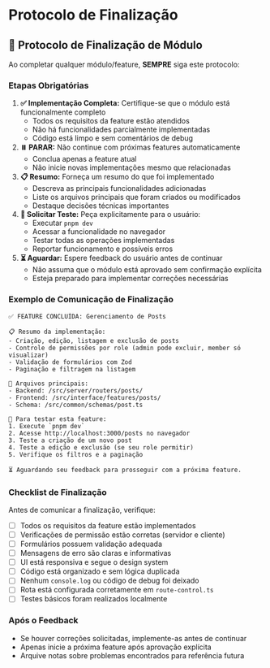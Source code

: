 # Protocolo de Finalização

## 🔄 Protocolo de Finalização de Módulo

Ao completar qualquer módulo/feature, **SEMPRE** siga este protocolo:

### **Etapas Obrigatórias**

1. **✅ Implementação Completa:** Certifique-se que o módulo está funcionalmente completo
   - Todos os requisitos da feature estão atendidos
   - Não há funcionalidades parcialmente implementadas
   - Código está limpo e sem comentários de debug
2. **⏸️ PARAR:** Não continue com próximas features automaticamente
   - Conclua apenas a feature atual
   - Não inicie novas implementações mesmo que relacionadas
3. **📋 Resumo:** Forneça um resumo do que foi implementado
   - Descreva as principais funcionalidades adicionadas
   - Liste os arquivos principais que foram criados ou modificados
   - Destaque decisões técnicas importantes
4. **🧪 Solicitar Teste:** Peça explicitamente para o usuário:
   - Executar `pnpm dev`
   - Acessar a funcionalidade no navegador
   - Testar todas as operações implementadas
   - Reportar funcionamento e possíveis erros
5. **⏳ Aguardar:** Espere feedback do usuário antes de continuar
   - Não assuma que o módulo está aprovado sem confirmação explícita
   - Esteja preparado para implementar correções necessárias

### **Exemplo de Comunicação de Finalização**

```
✅ FEATURE CONCLUÍDA: Gerenciamento de Posts

📋 Resumo da implementação:
- Criação, edição, listagem e exclusão de posts
- Controle de permissões por role (admin pode excluir, member só visualizar)
- Validação de formulários com Zod
- Paginação e filtragem na listagem

🔧 Arquivos principais:
- Backend: /src/server/routers/posts/
- Frontend: /src/interface/features/posts/
- Schema: /src/common/schemas/post.ts

🧪 Para testar esta feature:
1. Execute `pnpm dev`
2. Acesse http://localhost:3000/posts no navegador
3. Teste a criação de um novo post
4. Teste a edição e exclusão (se seu role permitir)
5. Verifique os filtros e a paginação

⏳ Aguardando seu feedback para prosseguir com a próxima feature.
```

### **Checklist de Finalização**

Antes de comunicar a finalização, verifique:

- [ ] Todos os requisitos da feature estão implementados
- [ ] Verificações de permissão estão corretas (servidor e cliente)
- [ ] Formulários possuem validação adequada
- [ ] Mensagens de erro são claras e informativas
- [ ] UI está responsiva e segue o design system
- [ ] Código está organizado e sem lógica duplicada
- [ ] Nenhum `console.log` ou código de debug foi deixado
- [ ] Rota está configurada corretamente em `route-control.ts`
- [ ] Testes básicos foram realizados localmente

### **Após o Feedback**

- Se houver correções solicitadas, implemente-as antes de continuar
- Apenas inicie a próxima feature após aprovação explícita
- Arquive notas sobre problemas encontrados para referência futura
